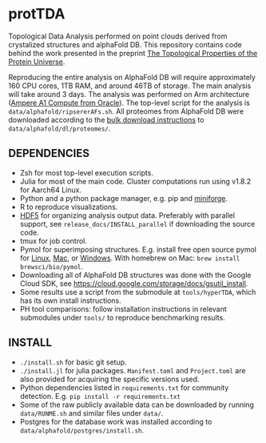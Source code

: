 # protTDA
Topological Data Analysis performed on point clouds derived from crystalized structures and alphaFold DB.
This repository contains code behind the work presented in the preprint
[The Topological Properties of the Protein Universe](https://doi.org/10.1101/2023.09.25.559443).

Reproducing the entire analysis on AlphaFold DB will require approximately 160 CPU cores, 1TB RAM, and around 46TB of storage.
The main analysis will take around 3 days.
The analysis was performed on Arm architecture ([Ampere A1 Compute from Oracle](https://www.oracle.com/au/cloud/compute/arm/)).
The top-level script for the analysis is `data/alphafold/ripsererAFs.sh`.
All proteomes from AlphaFold DB were downloaded according to the
[bulk download instructions](https://github.com/google-deepmind/alphafold/blob/main/afdb/README.md#bulk-download)
to `data/alphafold/dl/proteomes/`.

## DEPENDENCIES
- Zsh for most top-level execution scripts.
- Julia for most of the main code.
  Cluster computations run using v1.8.2 for Aarch64 Linux.
- Python and a python package manager, e.g. pip and [miniforge](https://github.com/conda-forge/miniforge).
- R to reproduce visualizations.
- [HDF5](https://www.hdfgroup.org/downloads/hdf5) for organizing analysis output data.
  Preferably with parallel support, see `release_docs/INSTALL_parallel` if downloading the source code.
- tmux for job control.
- Pymol for superimposing structures. E.g. install free 
  open source pymol for [Linux](https://pymolwiki.org/index.php/Linux_Install), 
  [Mac](https://pymolwiki.org/index.php/MAC_Install), or 
  [Windows](https://pymolwiki.org/index.php/Windows_Install). With homebrew on 
  Mac: `brew install brewsci/bio/pymol`.
- Downloading all of AlphaFold DB structures was done with the Google Cloud SDK, see 
  <https://cloud.google.com/storage/docs/gsutil_install>.
- Some results use a script from the submodule at `tools/hyperTDA`, which has its own install instructions.
- PH tool comparisons: follow installation instructions in relevant submodules under `tools/` to reproduce benchmarking results.

## INSTALL
- `./install.sh` for basic git setup.
- `./install.jl` for julia packages.
  `Manifest.toml` and `Project.toml` are also provided for acquiring the specific versions used.
- Python dependencies listed in `requirements.txt` for community detection.
  E.g. `pip install -r requirements.txt`
- Some of the raw publicly available data can be downloaded by running `data/RUNME.sh` and similar files under `data/`.
- Postgres for the database work was installed according to `data/alphafold/postgres/install.sh`.

